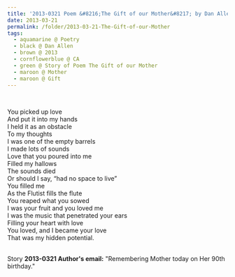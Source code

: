 ```yaml
---
title: '2013-0321 Poem &#8216;The Gift of our Mother&#8217; by Dan Allen'
date: 2013-03-21
permalink: /folder/2013-03-21-The-Gift-of-our-Mother
tags:
  - aquamarine @ Poetry
  - black @ Dan Allen
  - brown @ 2013
  - cornflowerblue @ CA
  - green @ Story of Poem The Gift of our Mother
  - maroon @ Mother
  - maroon @ Gift
---
```


<br>

<p>
You picked up love<br>
And put it into my hands<br>
I held it as an obstacle<br>
To my thoughts<br>
I was one of the empty barrels<br>
I made lots of sounds<br>
Love that you poured into me<br>
Filled my hallows<br>
The sounds died<br>
Or should I say, “had no space to live”<br>
You filled me<br>
As the Flutist fills the flute<br>
You reaped what you sowed<br>
I was your fruit and you loved me<br>
I was the music that penetrated your ears<br>
Filling your heart with love<br>
You loved, and I became your love<br>
That was my hidden potential.<br>
</p>

<br>

<wave-list>
<list-title color="DarkSeaGreen" width="25">Story</list-title>
  <list-item color="BlanchedAlmond"  width="280"><b>2013-0321 Author's email:</b> "Remembering Mother today on Her 90th birthday."</list-item>
</wave-list>

